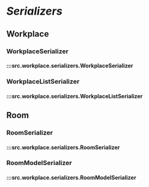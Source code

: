 # ***Serializers***

## Workplace

### WorkplaceSerializer
#### :::src.workplace.serializers.WorkplaceSerializer

### WorkplaceListSerializer
#### :::src.workplace.serializers.WorkplaceListSerializer

## Room

### RoomSerializer
#### :::src.workplace.serializers.RoomSerializer

### RoomModelSerializer
#### :::src.workplace.serializers.RoomModelSerializer
